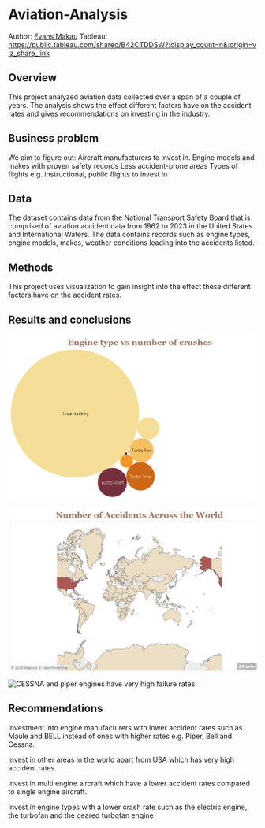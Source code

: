 # Aviation-Analysis
Author: [Evans Makau](makauevans01@gmail.com)
Tableau: https://public.tableau.com/shared/B42CTDDSW?:display_count=n&:origin=viz_share_link
## Overview
This project analyzed aviation data collected over a span of a couple of years. The analysis shows the effect different factors have on the accident rates and gives recommendations on investing in the industry.
## Business problem
We aim to figure out:
Aircraft manufacturers to invest in.
Engine models and makes with proven safety records
Less accident-prone areas
Types of flights e.g. instructional, public flights to invest in
## Data
The dataset contains data from the National Transport Safety Board that is comprised of aviation
accident data from 1962 to 2023 in the United States and International Waters.
The data contains records such as engine types, engine models, makes, weather conditions
leading into the accidents listed.
## Methods
This project uses visualization to gain insight into the effect these different
factors have on the accident rates. 
## Results and conclusions
![Reciprocating engines have high accident rates](images/engtype.png)

![U.S.A. is a high-risk aviation area as per the high number of accidents recorded there.](images/distribution.png)

![CESSNA and piper engines have very high failure rates.](enginemakes.png)

## Recommendations
Investment into engine manufacturers with lower accident rates such as Maule and BELL instead of ones with higher rates e.g. Piper, Bell and Cessna.

Invest in other areas in the world apart from USA which has very high accident rates.

Invest in multi engine aircraft which have a lower accident rates compared to single engine aircraft.

Invest in engine types with a lower crash rate such as the electric engine, the turbofan and the geared turbofan engine
